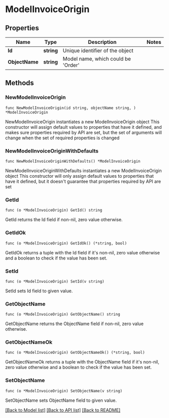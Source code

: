 # ModelInvoiceOrigin

## Properties

Name | Type | Description | Notes
------------ | ------------- | ------------- | -------------
**Id** | **string** | Unique identifier of the object | 
**ObjectName** | **string** | Model name, which could be &#39;Order&#39; | 

## Methods

### NewModelInvoiceOrigin

`func NewModelInvoiceOrigin(id string, objectName string, ) *ModelInvoiceOrigin`

NewModelInvoiceOrigin instantiates a new ModelInvoiceOrigin object
This constructor will assign default values to properties that have it defined,
and makes sure properties required by API are set, but the set of arguments
will change when the set of required properties is changed

### NewModelInvoiceOriginWithDefaults

`func NewModelInvoiceOriginWithDefaults() *ModelInvoiceOrigin`

NewModelInvoiceOriginWithDefaults instantiates a new ModelInvoiceOrigin object
This constructor will only assign default values to properties that have it defined,
but it doesn't guarantee that properties required by API are set

### GetId

`func (o *ModelInvoiceOrigin) GetId() string`

GetId returns the Id field if non-nil, zero value otherwise.

### GetIdOk

`func (o *ModelInvoiceOrigin) GetIdOk() (*string, bool)`

GetIdOk returns a tuple with the Id field if it's non-nil, zero value otherwise
and a boolean to check if the value has been set.

### SetId

`func (o *ModelInvoiceOrigin) SetId(v string)`

SetId sets Id field to given value.


### GetObjectName

`func (o *ModelInvoiceOrigin) GetObjectName() string`

GetObjectName returns the ObjectName field if non-nil, zero value otherwise.

### GetObjectNameOk

`func (o *ModelInvoiceOrigin) GetObjectNameOk() (*string, bool)`

GetObjectNameOk returns a tuple with the ObjectName field if it's non-nil, zero value otherwise
and a boolean to check if the value has been set.

### SetObjectName

`func (o *ModelInvoiceOrigin) SetObjectName(v string)`

SetObjectName sets ObjectName field to given value.



[[Back to Model list]](../README.md#documentation-for-models) [[Back to API list]](../README.md#documentation-for-api-endpoints) [[Back to README]](../README.md)


